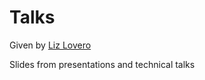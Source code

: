 # Talks
Given by [Liz Lovero](http://www.elizabethlovero.com/)

Slides from presentations and technical talks

